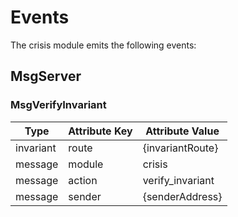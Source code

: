 <!--
order: 3
-->

# Events

The crisis module emits the following events:

## MsgServer

### MsgVerifyInvariant

| Type      | Attribute Key | Attribute Value  |
|-----------|---------------|------------------|
| invariant | route         | {invariantRoute} |
| message   | module        | crisis           |
| message   | action        | verify_invariant |
| message   | sender        | {senderAddress}  |
